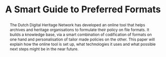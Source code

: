 ---
abstract: 'The Dutch Digital Heritage Network has developed an online tool that helps
  archives and heritage organisations to formulate their policy on file formats. It
  builds a knowledge base, via a smart combination of codification of formats on one
  hand and personalisation of tailor made policies on the other. This paper will explain
  how the online tool is set up, what technologies it uses and what possible next
  steps might be in the near future.

  '
creators:
- Alloing, Sam
- de Boer, Remco
- Steeman, Marjolein
date: null
document_url: https://services.phaidra.univie.ac.at/api/object/o:1424922/download
grand_parent: iPRES
institutions:
- ArchiXL
- KB, National Library of the Netherlands
- Netherlands Institute for Sound and Vision
keywords:
- preferred formats
- community
- knowledge base
- linked data
- registers
landing_page_url: https://phaidra.univie.ac.at/o:1424922
language: eng
layout: publication
license: CC BY 4.0 International
notes_url: null
parent: iPRES 2021
presentation_url: null
publication_type: paper
size: 451784
source_name: iPRES
title: A Smart Guide to Preferred Formats
year: 2021
---